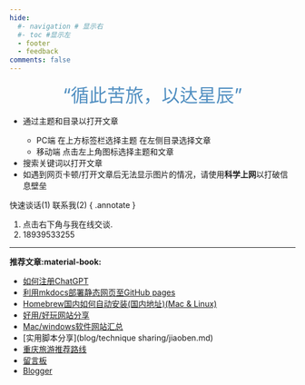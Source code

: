 ```yaml
---
hide:
  #- navigation # 显示右
  #- toc #显示左
  - footer
  - feedback
comments: false
---
```



 <center><font  color= #518FC1 size=6>“循此苦旅，以达星辰”</font></center>

<center>
<font  color= #608DBD>
<p id="hitokoto">
  <a href="#" id="hitokoto_text" target="_blank"></a>
</p>
<!-- 本例不能添加链接内容，放在此处只是因为此接口比较方便，也许能够解决大部分的需求-->
<script>
  fetch('https://v1.hitokoto.cn')
    .then(response => response.json())
    .then(data => {
      const hitokoto = document.querySelector('#hitokoto_text')
      hitokoto.href = `https://hitokoto.cn/?uuid=${data.uuid}`
      hitokoto.innerText = data.hitokoto
    })
    .catch(console.error)
</script>
</font>
</center>


<div id="rcorners2" >
  <div id="rcorners1">
    <!-- <i class="fa fa-calendar" style="font-size:100"></i> -->
    <body>
      <font color="#4351AF">
        <p class="p1"></p>
        <script>
          //格式：2020年04月12日 10:20:00 星期二
          function format(newDate) {
            var day = newDate.getDay();
            var y = newDate.getFullYear();
            var m =
              newDate.getMonth() + 1 < 10
                ? "0" + (newDate.getMonth() + 1)
                : newDate.getMonth() + 1;
            var d =
              newDate.getDate() < 10 ? "0" + newDate.getDate() : newDate.getDate();
            var h =
              newDate.getHours() < 10 ? "0" + newDate.getHours() : newDate.getHours();
            var min =
              newDate.getMinutes() < 10 ? "0" + newDate.getMinutes() : newDate.getMinutes();
            var s =
              newDate.getSeconds() < 10 ? "0" + newDate.getSeconds() : newDate.getSeconds();
            var dict = {
              1: "一",
              2: "二",
              3: "三",
              4: "四",
              5: "五",
              6: "六",
              0: "天",
            };
            //var week=["日","一","二","三","四","五","六"]
            return (
              y +
              "年" +
              m +
              "月" +
              d +
              "日" +
              " " +
              h +
              ":" +
              min +
              ":" +
              s +
              " 星期" +
              dict[day]
            );
          }
          var timerId = setInterval(function () {
            var newDate = new Date();
            document.querySelector(".p1").textContent = format(newDate);
          }, 1000);
        </script>
      </font>
    </body>
    <!-- <b><span id="time"></span></b> -->
  </div>
  <ul>
    <li>通过主题和目录以打开文章</li>
    <ul>
      <li>PC端 在上方标签栏选择主题 在左侧目录选择文章</li>
      <li>移动端 点击左上角图标选择主题和文章</li>
    </ul>
    <li>搜索关键词以打开文章</li>
    <li>
      如遇到网页卡顿/打开文章后无法显示图片的情况，请使用<strong>科学上网</strong>以打破信息壁垒
    </li>
  </ul>
</div> 
快速谈话(1) 联系我(2)
{ .annotate }

1. 点击右下角与我在线交谈.
2. 18939533255
***  

<strong>推荐文章:material-book:</strong>

  - [如何注册ChatGPT](develop/ChatGPT.md)
  - [利用mkdocs部署静态网页至GitHub pages](blog/Mkdocs/mkdocs1.md)
  - [Homebrew国内如何自动安装(国内地址)(Mac & Linux)](blog/Mac/homebrew.md)
  - [好用/好玩网站分享](blog/Webplay.md)
  - [Mac/windows软件网站汇总](blog/macsoft.md)
  - [实用脚本分享](blog/technique sharing/jiaoben.md)
  - [重庆旅游推荐路线](trip/InCQ/CQ.md)
  - [留言板](waline.md)
  - [Blogger](blog/index.md)



[^Knowing-that-loving-you-has-no-ending]:太阳总是能温暖向日葵  
[^see-how-much-I-love-you]:All problems in computer science can be solved by another level of indirection


<head>
<!-- Start of Howxm client code snippet -->
<script>
function _howxm(){_howxmQueue.push(arguments)}
window._howxmQueue=window._howxmQueue||[];
_howxm('setAppID','14429fca-cac1-4551-a472-b046a96ebb75');
(function(){var scriptId='howxm_script';
if(!document.getElementById(scriptId)){
var e=document.createElement('script'),
t=document.getElementsByTagName('script')[0];
e.setAttribute('id',scriptId);
e.type='text/javascript';e.async=!0;
e.src='https://static.howxm.com/sdk.js';
t.parentNode.insertBefore(e,t)}})();
</script>
<!-- End of Howxm client code snippet -->
<script src="//code.tidio.co/6jmawe9m5wy4ahvlhub2riyrnujz7xxi.js" async></script>
</head>

 






